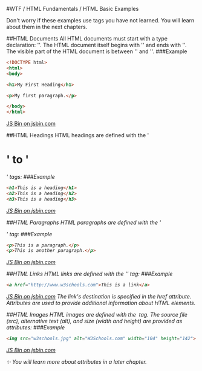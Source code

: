 #WTF / HTML Fundamentals / HTML Basic Examples

Don't worry if these examples use tags you have not learned.
You will learn about them in the next chapters.

##HTML Documents
All HTML documents must start with a type declaration: '<!DOCTYPE html>'.
The HTML document itself begins with '<html>' and ends with '</html>'.
The visible part of the HTML document is between '<body>' and '</body>'.
###Example
```html
<!DOCTYPE html>
<html>
<body>

<h1>My First Heading</h1>

<p>My first paragraph.</p>

</body>
</html>
```
<a class="jsbin-embed" href="http://jsbin.com/lowoxu/embed?html,output">JS Bin on jsbin.com</a><script src="http://static.jsbin.com/js/embed.min.js?3.35.9"></script>

##HTML Headings
HTML headings are defined with the '<h1>' to '<h6>' tags:
###Example
```html
<h1>This is a heading</h1>
<h2>This is a heading</h2>
<h3>This is a heading</h3>
```
<a class="jsbin-embed" href="http://jsbin.com/lowoxu/embed?html,output">JS Bin on jsbin.com</a><script src="http://static.jsbin.com/js/embed.min.js?3.35.9"></script>

##HTML Paragraphs
HTML paragraphs are defined with the '<p>' tag:
###Example
```html
<p>This is a paragraph.</p>
<p>This is another paragraph.</p>
```
<a class="jsbin-embed" href="http://jsbin.com/lowoxu/embed?html,output">JS Bin on jsbin.com</a><script src="http://static.jsbin.com/js/embed.min.js?3.35.9"></script>

##HTML Links
HTML links are defined with the '<a>' tag:
###Example
```html
<a href="http://www.w3schools.com">This is a link</a>
```
<a class="jsbin-embed" href="http://jsbin.com/lowoxu/embed?html,output">JS Bin on jsbin.com</a><script src="http://static.jsbin.com/js/embed.min.js?3.35.9"></script>
The link's destination is specified in the href attribute. 
Attributes are used to provide additional information about HTML elements.

##HTML Images
HTML images are defined with the <img> tag.
The source file (src), alternative text (alt), and size (width and height) are provided as attributes:
###Example
```html
<img src="w3schools.jpg" alt="W3Schools.com" width="104" height="142">
```
<a class="jsbin-embed" href="http://jsbin.com/lowoxu/embed?html,output">JS Bin on jsbin.com</a><script src="http://static.jsbin.com/js/embed.min.js?3.35.9"></script>

:sparkles: You will learn more about attributes in a later chapter.

